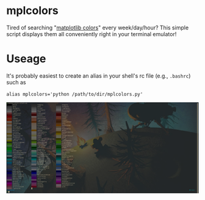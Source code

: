 # mplcolors
Tired of searching "[matplotlib colors](https://duckduckgo.com/?q=matplotlib+colors&atb=v275-4&ia=web)" every week/day/hour?
This simple script displays them all conveniently right in your terminal emulator!

# Useage
It's probably easiest to create an alias in your shell's rc file (e.g., `.bashrc`) such as 
```shell
alias mplcolors='python /path/to/dir/mplcolors.py'
```

![Screenshot showing the script in use](screenshot.png)
